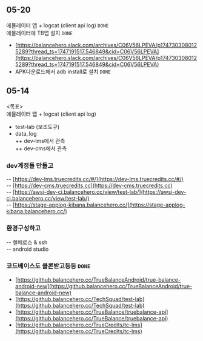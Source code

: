## 05-20

에뮬레이터 앱 + logcat (client api log) `DONE`  
에뮬레이터에 TB앱 설치 `DONE`  

- [https://balancehero.slack.com/archives/C06V56LPEVA/p1747303080125289?thread_ts=1747191517.546849&cid=C06V56LPEVA](https://balancehero.slack.com/archives/C06V56LPEVA/p1747303080125289?thread_ts=1747191517.546849&cid=C06V56LPEVA)
- APK다운로드해서 adb install로 설치 `DONE`

## 05-14

<목표>  
에뮬레이터 앱 + logcat (client api log)  
+ test-lab (보조도구)  
+ data_log  
++ dev-lms에서 관측  
++ dev-cms에서 관측  

### dev계정들 만들고

-- [https://dev-lms.truecredits.cc/#/](https://dev-lms.truecredits.cc/#/)  
-- [https://dev-cms.truecredits.cc](https://dev-cms.truecredits.cc)  
-- [https://awsi-dev-ci.balancehero.cc/view/test-lab/](https://awsi-dev-ci.balancehero.cc/view/test-lab/)  
-- [https://stage-applog-kibana.balancehero.cc/](https://stage-applog-kibana.balancehero.cc/)  

### 환경구성하고

-- 켈베로스 & ssh  
-- android studio  

### 코드베이스도 클론받고등등 `DONE`

- [https://github.balancehero.cc/TrueBalanceAndroid/true-balance-android-new](https://github.balancehero.cc/TrueBalanceAndroid/true-balance-android-new)
- [https://github.balancehero.cc/TechSquad/test-lab](https://github.balancehero.cc/TechSquad/test-lab)
- [https://github.balancehero.cc/TrueBalance/truebalance-api](https://github.balancehero.cc/TrueBalance/truebalance-api)
- [https://github.balancehero.cc/TrueCredits/tc-lms](https://github.balancehero.cc/TrueCredits/tc-lms)